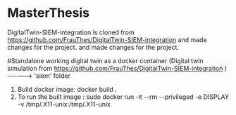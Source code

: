 # MasterThesis
DigitalTwin-SIEM-integration is cloned from  https://github.com/FrauThes/DigitalTwin-SIEM-integration and made changes for the project. and made changes for the project.

#Standalone working digital twin as a docker container (Digital twin simulation from https://github.com/FrauThes/DigitalTwin-SIEM-integration ) ------> 'siem' folder

1) Build docker image: docker build .
2) To run the built image : sudo docker run -it --rm --privileged -e DISPLAY -v /tmp/.X11-unix:/tmp/.X11-unix <imagename>
